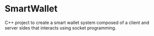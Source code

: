 # SmartWallet
C++ project to create a smart wallet system composed of a client and server sides that interacts using socket programming. 
